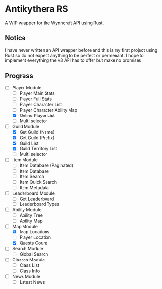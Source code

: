 # Antikythera RS

A WIP wrapper for the Wynncraft API using Rust.
## Notice

I have never written an API wrapper before and this is my first project using Rust so do not expect anything to be perfect or permenant. I hope to implement everything the v3 API has to offer but make no promises

## Progress
- [ ] Player Module
  - [ ] Player Main Stats
  - [ ] Player Full Stats
  - [ ] Player Character List
  - [ ] Player Character Ability Map
  - [x] Online Player List
  - [ ] Multi selector
     
- [ ] Guild Module
  - [x] Get Guild (Name)
  - [x] Get Guild (Prefix)
  - [x] Guild List
  - [x] Guild Territory List
  - [ ] Multi selector
     
- [ ] Item Module
  - [ ] Item Database (Paginated)
  - [ ] Item Database
  - [ ] Item Search
  - [ ] Item Quick Search
  - [ ] Item Metadata
     
- [ ] Leaderboard Module
  - [ ] Get Leaderboard
  - [ ] Leaderboard Types
     
- [ ] Ability Module
  - [ ] Ability Tree
  - [ ] Ability Map
     
- [ ] Map Module
  - [x] Map Locations
  - [ ] Player Location
  - [x] Quests Count
     
- [ ] Search Module
  - [ ] Global Search
     
- [ ] Classes Module
  - [ ] Class List
  - [ ] Class Info
     
- [ ] News Module
  - [ ] Latest News
